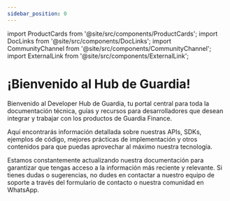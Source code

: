 ```yaml
---
sidebar_position: 0
---
```


import ProductCards from '@site/src/components/ProductCards';
import DocLinks from '@site/src/components/DocLinks';
import CommunityChannel from '@site/src/components/CommunityChannel';
import ExternalLink from '@site/src/components/ExternalLink';

# ¡Bienvenido al Hub de Guardia!

Bienvenido al Developer Hub de Guardia, tu portal central para toda la documentación técnica, guías y recursos para desarrolladores que desean integrar y trabajar con los productos de Guardia Finance.

Aquí encontrarás información detallada sobre nuestras APIs, SDKs, ejemplos de código, mejores prácticas de implementación y otros contenidos para que puedas aprovechar al máximo nuestra tecnología.

Estamos constantemente actualizando nuestra documentación para garantizar que tengas acceso a la información más reciente y relevante. Si tienes dudas o sugerencias, no dudes en contactar a nuestro equipo de soporte a través del <ExternalLink type="CONTACT_FORM">formulario de contacto</ExternalLink> o nuestra comunidad en <ExternalLink type="WHATSAPP_COMMUNITY">WhatsApp</ExternalLink>.

<CommunityChannel />

